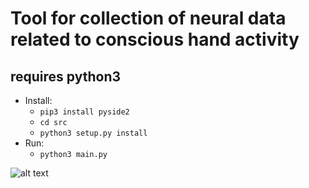 # Tool for collection of neural data related to conscious hand activity 
## requires python3
* Install:
    * `pip3 install pyside2`
    * `cd src`
    * `python3 setup.py install`
* Run:    
    * `python3 main.py`

    
![alt text](https://github.com/kyr7/vizzero/blob/master/screen.png "Output")


